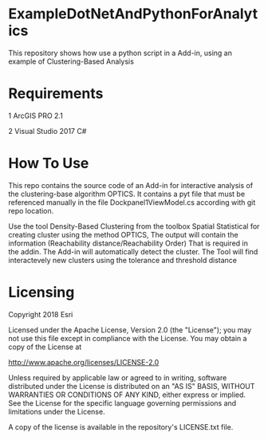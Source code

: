 # ExampleDotNetAndPythonForAnalytics
This repository shows how use a python script in a Add-in, using an example of Clustering-Based Analysis

# Requirements
1 ArcGIS PRO 2.1

2 Visual Studio 2017 C#

# How To Use
This repo contains the source code of an Add-in for interactive analysis of the clustering-base algorithm OPTICS.
It contains a pyt file that must be referenced manually in the file Dockpanel1ViewModel.cs according with git repo location.

Use the tool Density-Based Clustering from the toolbox Spatial Statistical for creating cluster using the method OPTICS,
The output will contain the information (Reachability distance/Reachability Order) That is required in the addin. The Add-in will 
automatically detect the cluster.
The Tool will find interactevely new clusters using the tolerance and threshold distance
  

# Licensing
Copyright 2018 Esri

Licensed under the Apache License, Version 2.0 (the "License"); you may not use this file except in compliance with the License. You may obtain a copy of the License at

http://www.apache.org/licenses/LICENSE-2.0

Unless required by applicable law or agreed to in writing, software distributed under the License is distributed on an "AS IS" BASIS, WITHOUT WARRANTIES OR CONDITIONS OF ANY KIND, either express or implied. See the License for the specific language governing permissions and limitations under the License.

A copy of the license is available in the repository's LICENSE.txt file.


